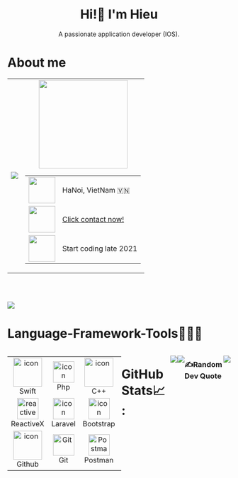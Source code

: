 <h1 align="center">
   Hi!👋 I'm Hieu
</h1>
   <p align="center">A passionate application developer (IOS).</p>

# About me

<table>
  <tr>
    <td>
      <img src="https://github.com/HieuLeNguyen/HieuLeNguyen/assets/112887855/2c3b4164-9734-4d42-8518-402b3b05d35e">  
    </td>
    <td align="center">
      <img src="https://github.com/HieuLeNguyen/HieuLeNguyen/assets/112887855/9c66974f-401a-46ea-bff3-8a28d94ef105" width="200" height="200">
        <table align="lelf">
          <tr>
            <td>
              <img src="https://github.com/HieuLeNguyen/HieuLeNguyen/assets/112887855/491e6022-221f-46e0-af79-d0f08da61d0a" alt="" width="60" height="60">
            </td>
            <td>
              HaNoi, VietNam 🇻🇳
            </td>
          </tr>
          <tr>
            <td>
              <img src="https://github.com/HieuLeNguyen/HieuLeNguyen/assets/112887855/c7ae9131-059b-4435-b4ed-95c8a0a98f68" width="60" height="60">
            </td>
            <td>
             <a href="https://t.me/david_mardi">Click contact now!</a>
            </td>
          </tr>
          <tr>
            <td>
               <img src="https://github.com/HieuLeNguyen/HieuLeNguyen/assets/112887855/bc15a4e1-1216-49fb-b14c-fa82f747e18b" width="60" height="60">
            </td>
            <td>
             Start coding late 2021
            </td>
          </tr>
      </table>
    </td>
  </tr>
</table>
<br><br>

[![](https://visitcount.itsvg.in/api?id=HieuLeNguyen&icon=0&color=0)](https://visitcount.itsvg.in)

# Language-Framework-Tools🧑🏻‍💻

<div style="display: flex; align-items: flex-start; align: center">
<table align="center">
  <tr>
    <td align="center" width="96">
        <img src="https://techstack-generator.vercel.app/swift-icon.svg" alt="icon" width="65" height="65" />
      <br>Swift
    </td>
        <td align="center" width="96">
       <img src="https://skillicons.dev/icons?i=php" alt="icon"  width="48" height="48" />
      <br>Php
    </td>
    <td align="center" width="96">
       <img src="https://techstack-generator.vercel.app/cpp-icon.svg" alt="icon" width="65" height="65" />
      <br>C++
    </td>
    <td align="center" width="96">
       <img src="https://skillicons.dev/icons?i=html" alt="icon" width="48" height="48" alt="html" />
      <br>Html
    </td>
    <td align="center" width="96">
       <img src="https://skillicons.dev/icons?i=css" alt="icon" width="48" height="48" alt="css" />
      <br>Css
    </td>
    <td align="center" width="96">
        <img src="https://techstack-generator.vercel.app/mysql-icon.svg" alt="icon" width="65" height="65" />
      <br>Mysql
    </td>
  </tr>
  
  <tr>
    <td align="center"  width="96">
        <img src="https://skillicons.dev/icons?i=reactivex" width="48" height="48" alt="reactivex" />
      <br>ReactiveX
    </td>
    <td align="center" width="96">
       <img src="https://skillicons.dev/icons?i=laravel" alt="icon"  width="48" height="48" />
      <br>Laravel
    </td>
    <td align="center" width="96">
       <img src="https://skillicons.dev/icons?i=bootstrap" alt="icon"  width="48" height="48" />
      <br>Bootstrap
    </td>
    <td align="center" width="96">
       <img src="https://skillicons.dev/icons?i=d3" alt="icon"  width="48" height="48" />
      <br>D3
    </td>
    <td align="center" width="96">
       <img src="https://skillicons.dev/icons?i=jquery" alt="icon"  width="48" height="48" />
      <br>Jquery
    </td>
  </tr>
  
 <tr>
    <td align="center" width="96">
        <img src="https://techstack-generator.vercel.app/github-icon.svg" alt="icon" width="65" height="65" />
      <br>Github
    </td>
    <td align="center" width="96"> 
        <img src="https://user-images.githubusercontent.com/25181517/192108372-f71d70ac-7ae6-4c0d-8395-51d8870c2ef0.png" width="48" height="48" alt="Git" />
      <br>Git
    </td>
    <td align="center" width="96">
        <img src="https://skillicons.dev/icons?i=postman" width="48" height="48" alt="Postman" />
      <br>Postman
    </td>
    <td align="center" width="96">
        <img src="https://skillicons.dev/icons?i=figma" width="48" height="48" alt="Figma" />
      <br>Figma
    </td>
    <td align="center" width="96">
        <img src="https://skillicons.dev/icons?i=vscode" width="48" height="48" alt="vscode" />
      <br>Vscode
    </td>
    <td align="center" width="96">
        <img src="https://github.com/HieuLeNguyen/HieuLeNguyen/assets/112887855/86130a42-084c-4ea9-8320-ac25bcc04c64" width="58" height="48" alt="Apple" />
      <br>Apple
    </td>
 </tr>
 
</table>
<br><br>

# GitHub Stats📈 :
![](https://github-readme-stats.vercel.app/api?username=HieuLeNguyen&theme=radical&hide_border=false&include_all_commits=false&count_private=false)<br/>

![](https://github-readme-stats.vercel.app/api/top-langs/?username=HieuLeNguyen&theme=radical&hide_border=false&include_all_commits=false&count_private=false&layout=compact)


### ✍️Random Dev Quote
![](https://quotes-github-readme.vercel.app/api?type=horizontal&theme=radical)

---
